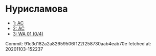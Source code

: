 # Нурисламова
- [1: AC](1.md)
- [2: AC](2.md)
- [3: WA 01 (0/4)](3.md)

Commit: 91c3d182a2a82659506f122f258730aab4eab70e
 fetched at: 20201103-152237
